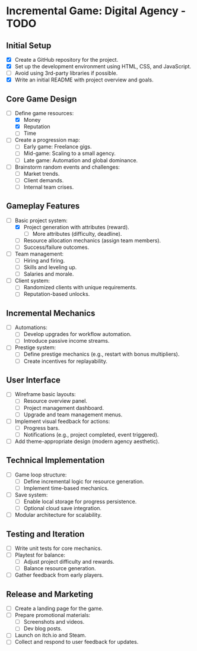 # Incremental Game: Digital Agency - TODO

## Initial Setup
- [x] Create a GitHub repository for the project.
- [x] Set up the development environment using HTML, CSS, and JavaScript.
- [ ] Avoid using 3rd-party libraries if possible.
- [x] Write an initial README with project overview and goals.

## Core Game Design
- [ ] Define game resources:
  - [x] Money
  - [x] Reputation
  - [ ] Time
- [ ] Create a progression map:
  - [ ] Early game: Freelance gigs.
  - [ ] Mid-game: Scaling to a small agency.
  - [ ] Late game: Automation and global dominance.
- [ ] Brainstorm random events and challenges:
  - [ ] Market trends.
  - [ ] Client demands.
  - [ ] Internal team crises.

## Gameplay Features
- [ ] Basic project system:
  - [x] Project generation with attributes (reward).
    - [ ] More attributes (difficulty, deadline).
  - [ ] Resource allocation mechanics (assign team members).
  - [ ] Success/failure outcomes.
- [ ] Team management:
  - [ ] Hiring and firing.
  - [ ] Skills and leveling up.
  - [ ] Salaries and morale.
- [ ] Client system:
  - [ ] Randomized clients with unique requirements.
  - [ ] Reputation-based unlocks.

## Incremental Mechanics
- [ ] Automations:
  - [ ] Develop upgrades for workflow automation.
  - [ ] Introduce passive income streams.
- [ ] Prestige system:
  - [ ] Define prestige mechanics (e.g., restart with bonus multipliers).
  - [ ] Create incentives for replayability.

## User Interface
- [ ] Wireframe basic layouts:
  - [ ] Resource overview panel.
  - [ ] Project management dashboard.
  - [ ] Upgrade and team management menus.
- [ ] Implement visual feedback for actions:
  - [ ] Progress bars.
  - [ ] Notifications (e.g., project completed, event triggered).
- [ ] Add theme-appropriate design (modern agency aesthetic).

## Technical Implementation
- [ ] Game loop structure:
  - [ ] Define incremental logic for resource generation.
  - [ ] Implement time-based mechanics.
- [ ] Save system:
  - [ ] Enable local storage for progress persistence.
  - [ ] Optional cloud save integration.
- [ ] Modular architecture for scalability.

## Testing and Iteration
- [ ] Write unit tests for core mechanics.
- [ ] Playtest for balance:
  - [ ] Adjust project difficulty and rewards.
  - [ ] Balance resource generation.
- [ ] Gather feedback from early players.

## Release and Marketing
- [ ] Create a landing page for the game.
- [ ] Prepare promotional materials:
  - [ ] Screenshots and videos.
  - [ ] Dev blog posts.
- [ ] Launch on itch.io and Steam.
- [ ] Collect and respond to user feedback for updates.
